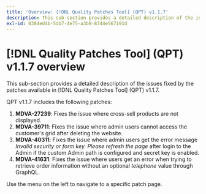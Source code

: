 ```yaml
---
title: 'Overview: [!DNL Quality Patches Tool] (QPT) v1.1.7'
description: This sub-section provides a detailed description of the issues fixed by the patches available in [!DNL Quality Patches Tool] (QPT) v1.1.7.
exl-id: 0304ed4b-5db7-4e75-a3b8-8744e567191d
---
```

# [!DNL Quality Patches Tool] (QPT) v1.1.7 overview

This sub-section provides a detailed description of the issues fixed by the patches available in [!DNL Quality Patches Tool] (QPT) v1.1.7.

QPT v1.1.7 includes the following patches:

1. **MDVA-27239**: Fixes the issue where cross-sell products are not displayed.
1. **MDVA-39711**: Fixes the issue where admin users cannot access the customer's grid after deleting the website.
1. **MDVA-40311**: Fixes the issue where admin users get the error message *Invalid security or form key. Please refresh the page* after login to the Admin if the custom Admin path is configured and secret key is enabled.
1. **MDVA-41631**: Fixes the issue where users get an error when trying to retrieve order information without an optional *telephone* value through GraphQL.


Use the menu on the left to navigate to a specific patch page.
